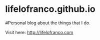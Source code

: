 # lifelofranco.github.io

#Personal blog about the things that I do.

Visit here: http://lifelofranco.com
